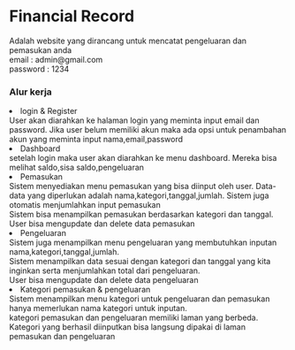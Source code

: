 <h1>Financial Record</h1>
Adalah website yang dirancang untuk mencatat pengeluaran dan pemasukan anda <br>
email : admin@gmail.com <br>
password : 1234
<h3>Alur kerja</h3>
<li>login & Register</li>
User akan diarahkan ke halaman login yang meminta input email dan password. Jika user belum memiliki akun maka ada opsi untuk penambahan akun yang meminta input nama,email,password
<li>Dashboard</li>
setelah login maka user akan diarahkan ke menu dashboard. Mereka bisa melihat saldo,sisa saldo,pengeluaran
<li>Pemasukan</li>
Sistem menyediakan menu pemasukan yang bisa diinput oleh user. Data-data yang diperlukan adalah nama,kategori,tanggal,jumlah. Sistem juga otomatis menjumlahkan input pemasukan <br>
Sistem bisa menampilkan pemasukan berdasarkan kategori dan tanggal. <br>
User bisa mengupdate dan delete data pemasukan
<li>Pengeluaran</li>
Sistem juga menampilkan menu pengeluaran yang membutuhkan inputan nama,kategori,tanggal,jumlah. <br>
Sistem menampilkan data sesuai dengan kategori dan tanggal yang kita inginkan serta menjumlahkan total dari pengeluaran. <br>
User bisa mengupdate dan delete data pengeluaran
<li>Kategori pemasukan & pengeluaran</li>
Sistem menampilkan menu kategori untuk pengeluaran dan pemasukan hanya memerlukan nama kategori untuk inputan. <br>
kategori pemasukan dan pengeluaran memiliki laman yang berbeda. <br>
Kategori yang berhasil diinputkan bisa langsung dipakai di laman pemasukan dan pengeluaran
